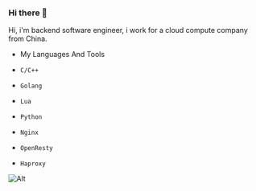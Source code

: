 ### Hi there 👋

Hi, i'm backend software engineer, i work for a cloud compute company from China. 

- My Languages And Tools

* `C/C++`
* `Golang`
* `Lua`
* `Python`

* `Nginx`
* `OpenResty`
* `Haproxy`

![Alt](https://repobeats.axiom.co/api/embed/65237df4d2921e1ad3c013680cf45f95a8653ca9.svg)
